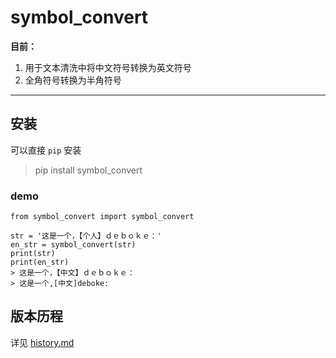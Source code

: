 # symbol_convert 

**目前：**
1. 用于文本清洗中将中文符号转换为英文符号 
2. 全角符号转换为半角符号

---
## 安装
可以直接 `pip` 安装
> pip install symbol_convert


### demo
```text
from symbol_convert import symbol_convert

str = '这是一个，【个人】ｄｅｂｏｋｅ：'
en_str = symbol_convert(str)
print(str)
print(en_str)
> 这是一个，【中文】ｄｅｂｏｋｅ：
> 这是一个,[中文]deboke:
```

## 版本历程
详见 [history.md](https://github.com/Caaby/symbol_convert/blob/master/docs/history.md)

